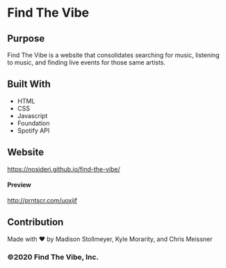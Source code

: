 # Find The Vibe

## Purpose
Find The Vibe is a website that consolidates searching for music, listening to music, and finding live events for those same artists.

## Built With
* HTML
* CSS
* Javascript
* Foundation
* Spotify API

## Website
https://nosideri.github.io/find-the-vibe/

#### Preview
http://prntscr.com/uoxijf

## Contribution
Made with ❤️ by Madison Stollmeyer, Kyle Morarity, and Chris Meissner

### ©️2020 Find The Vibe, Inc.